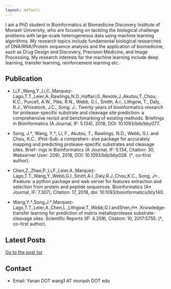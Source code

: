 ```yaml
---
layout: default
---
```

I am a PhD student in Bioinformatics at Biomedicine Discovery Institute of Monash University, who are focusing on tackling the biological challenge problems with large-scale heterogeneous data using machine learning algorithms. My research topics include fundamental biological researches of DNA/RNA/Protein sequence analysis and the application of biomedicine, such as Drug Design and Discovery, Precision Medicine, and Image Processing. My research interests for the machine learning include deep learning, transfer learning, reinforcement learning etc.

## Publication
- Li,F.,Wang,Y.,Li,C.,Marquez-Lago,T.T.,Leier,A.,Rawlings,N.D.,Haffari,G.,Revote,J.,Akutsu,T.,Chou, K.C., Purcell, A.W., Pike, R.N., Webb, G.I., Smith, A.I., Lithgow, T., Daly, R.J., Whisstock, J.C.*, Song, J*.. Twenty years of bioinformatics research for protease-specific substrate and cleavage site prediction: a comprehensive revisit and benchmarking of existing methods. Briefings in Bioinformatics (A Journal, IF: 5.134), 2018, DOI: 10.1093/bib/bby077.

- Song, J.†, Wang, Y.†, Li, F., Akutsu, T., Rawlings, N.D., Webb, G.I. and Chou, K.C.. iProt-Sub: a comprehen-
sive package for accurately mapping and predicting protease-specific substrates and cleavage sites. Brief-
ings in Bioinformatics (A Journal, IF: 5.134, Citation: 30, Webserver User: 209), 2018, DOI: 10.1093/bib/bby028. (†, co-first author).

- Chen,Z.,Zhao,P.,Li,F.,Leier,A.,Marquez-Lago,T.T.,Wang,Y.,Webb,G.I.,Smith,A.I.,Daly,R.J.,Chou,K.C., Song, J*.. iFeature: a python package and web server for features extraction and selection from protein and peptide sequences. Bioinformatics (A* Journal, IF: 7.307), Citation: 17, 2018, doi: 10.1093/bioinformatics/bty140.

- Wang,Y.†,Song,J.†,Marquez-Lago,T.T.,Leier,A.,Chen,L.,Lithgow,T.*,Webb,G.I*.andShen,H*..Knowledge- transfer learning for prediction of matrix metalloprotease substrate-cleavage sites. Scientific Reports (IF: 4.259), Citation: 10, 2017:5755. (†, co-first author).

## Latest Posts

[Go to the post list](blog.html)

## Contact
- Email: Yanan DOT wang1 AT monash DOT edu
